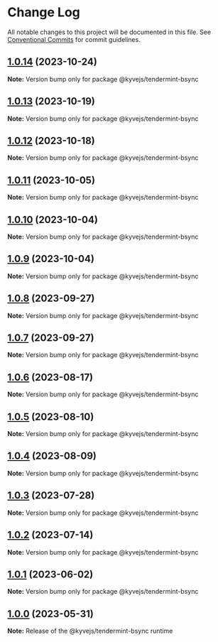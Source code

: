 # Change Log

All notable changes to this project will be documented in this file.
See [Conventional Commits](https://conventionalcommits.org) for commit guidelines.

## [1.0.14](https://github.com/KYVENetwork/kyvejs/compare/@kyvejs/tendermint-bsync@1.0.13...@kyvejs/tendermint-bsync@1.0.14) (2023-10-24)

**Note:** Version bump only for package @kyvejs/tendermint-bsync

## [1.0.13](https://github.com/KYVENetwork/kyvejs/compare/@kyvejs/tendermint-bsync@1.0.12...@kyvejs/tendermint-bsync@1.0.13) (2023-10-19)

**Note:** Version bump only for package @kyvejs/tendermint-bsync

## [1.0.12](https://github.com/KYVENetwork/kyvejs/compare/@kyvejs/tendermint-bsync@1.0.11...@kyvejs/tendermint-bsync@1.0.12) (2023-10-18)

**Note:** Version bump only for package @kyvejs/tendermint-bsync

## [1.0.11](https://github.com/KYVENetwork/kyvejs/compare/@kyvejs/tendermint-bsync@1.0.10...@kyvejs/tendermint-bsync@1.0.11) (2023-10-05)

**Note:** Version bump only for package @kyvejs/tendermint-bsync

## [1.0.10](https://github.com/KYVENetwork/kyvejs/compare/@kyvejs/tendermint-bsync@1.0.9...@kyvejs/tendermint-bsync@1.0.10) (2023-10-04)

**Note:** Version bump only for package @kyvejs/tendermint-bsync

## [1.0.9](https://github.com/KYVENetwork/kyvejs/compare/@kyvejs/tendermint-bsync@1.0.8...@kyvejs/tendermint-bsync@1.0.9) (2023-10-04)

**Note:** Version bump only for package @kyvejs/tendermint-bsync

## [1.0.8](https://github.com/KYVENetwork/kyvejs/compare/@kyvejs/tendermint-bsync@1.0.7...@kyvejs/tendermint-bsync@1.0.8) (2023-09-27)

**Note:** Version bump only for package @kyvejs/tendermint-bsync

## [1.0.7](https://github.com/KYVENetwork/kyvejs/compare/@kyvejs/tendermint-bsync@1.0.6...@kyvejs/tendermint-bsync@1.0.7) (2023-09-27)

**Note:** Version bump only for package @kyvejs/tendermint-bsync

## [1.0.6](https://github.com/KYVENetwork/kyvejs/compare/@kyvejs/tendermint-bsync@1.0.5...@kyvejs/tendermint-bsync@1.0.6) (2023-08-17)

**Note:** Version bump only for package @kyvejs/tendermint-bsync

## [1.0.5](https://github.com/KYVENetwork/kyvejs/compare/@kyvejs/tendermint-bsync@1.0.4...@kyvejs/tendermint-bsync@1.0.5) (2023-08-10)

**Note:** Version bump only for package @kyvejs/tendermint-bsync

## [1.0.4](https://github.com/KYVENetwork/kyvejs/compare/@kyvejs/tendermint-bsync@1.0.3...@kyvejs/tendermint-bsync@1.0.4) (2023-08-09)

**Note:** Version bump only for package @kyvejs/tendermint-bsync

## [1.0.3](https://github.com/KYVENetwork/kyvejs/compare/@kyvejs/tendermint-bsync@1.0.2...@kyvejs/tendermint-bsync@1.0.3) (2023-07-28)

**Note:** Version bump only for package @kyvejs/tendermint-bsync

## [1.0.2](https://github.com/KYVENetwork/kyvejs/compare/@kyvejs/tendermint-bsync@1.0.1...@kyvejs/tendermint-bsync@1.0.2) (2023-07-14)

**Note:** Version bump only for package @kyvejs/tendermint-bsync

## [1.0.1](https://github.com/KYVENetwork/kyvejs/compare/@kyvejs/tendermint-bsync@1.0.0...@kyvejs/tendermint-bsync@1.0.1) (2023-06-02)

**Note:** Version bump only for package @kyvejs/tendermint-bsync

## [1.0.0](https://github.com/KYVENetwork/kyvejs/compare/@kyvejs/tendermint-bsync@1.0.0-beta.10...@kyvejs/tendermint-bsync@1.0.0) (2023-05-31)

**Note:** Release of the @kyvejs/tendermint-bsync runtime
